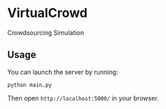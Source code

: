 # VirtualCrowd
Crowdsourcing Simulation

## Usage
You can launch the server by running:
```
python main.py
```
Then open `http://localhost:5000/` in your browser.
